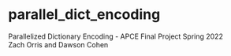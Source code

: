 # parallel_dict_encoding
Parallelized Dictionary Encoding - APCE Final Project Spring 2022</br>
Zach Orris and Dawson Cohen
